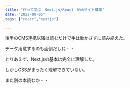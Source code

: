 ```yaml
---
title: "作って学ぶ　Next.js/React　Webサイト構築"
date: "2022-09-05"
tags: ["react","nextjs"]

---
```


後半のCMS連携以降は読むだけで手は動かさずに読み終えた。

データ用意するのも面倒だしね・・

とりあえず、Next.jsの基本は完全に理解した。

しかしCSSがまったく理解できていない。

また別の本読むか・・
